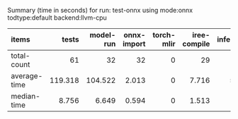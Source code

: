 Summary (time in seconds) for run: test-onnx using mode:onnx todtype:default backend:llvm-cpu

| items        |   tests |   model-run |   onnx-import |   torch-mlir |   iree-compile |   inference |
|:-------------|--------:|------------:|--------------:|-------------:|---------------:|------------:|
| total-count  |  61     |      32     |        32     |            0 |         29     |      23     |
| average-time | 119.318 |     104.522 |         2.013 |            0 |          7.716 |       5.067 |
| median-time  |   8.756 |       6.649 |         0.594 |            0 |          1.513 |       0     |
